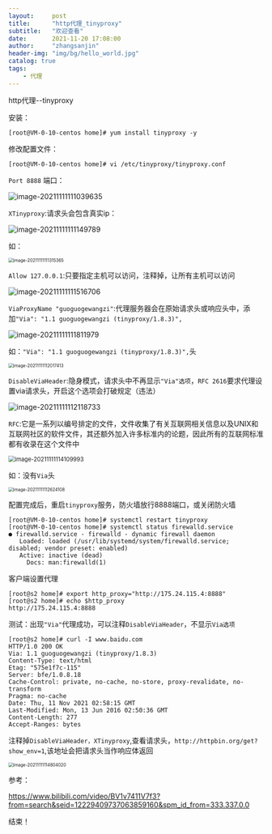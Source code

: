 ```yaml
---
layout:     post
title:      "http代理_tinyproxy"
subtitle:   "欢迎查看"
date:       2021-11-20 17:08:00
author:     "zhangsanjin"
header-img: "img/bg/hello_world.jpg"
catalog: true
tags:
    - 代理
---
```


http代理--tinyproxy



安装：

```shell
[root@VM-0-10-centos home]# yum install tinyproxy -y
```

 修改配置文件：

```shell
[root@VM-0-10-centos home]# vi /etc/tinyproxy/tinyproxy.conf
```



`Port 8888` 端口：

![image-20211111111039635](/assets/image-20211111111039635.png)



`XTinyproxy`:请求头会包含真实ip：

![image-20211111111149789](/assets/image-20211111111149789.png)



如：

<img src="/assets/image-20211111111315365.png" alt="image-20211111111315365" style="zoom:60%;" />

 



`Allow 127.0.0.1`:只要指定主机可以访问，注释掉，让所有主机可以访问

![image-20211111111516706](/assets/image-20211111111516706.png)



`ViaProxyName "guoguogewangzi"`:代理服务器会在原始请求头或响应头中，添加`"Via": "1.1 guoguogewangzi (tinyproxy/1.8.3)",`

![image-20211111111811979](/assets/image-20211111111811979.png)



如：`"Via": "1.1 guoguogewangzi (tinyproxy/1.8.3)",`头

<img src="/assets/image-20211111112017413.png" alt="image-20211111112017413" style="zoom:60%;" />



`DisableViaHeader`:隐身模式，请求头中不再显示`"Via"选项`，`RFC 2616`要求代理设置via请求头，开启这个选项会打破规定（违法）

![image-20211111112118733](/assets/image-20211111112118733.png)

`RFC`:它是一系列以编号排定的文件，文件收集了有关互联网相关信息以及UNIX和互联网社区的软件文件，其还额外加入许多标准内的论题，因此所有的互联网标准都有收录在这个文件中

<img src="/assets/image-20211111114109993.png" alt="image-20211111114109993" style="zoom:80%;" />



如：没有`Via`头

<img src="/assets/image-20211111112624108.png" alt="image-20211111112624108" style="zoom:60%;" />





配置完成后，重启`tinyproxy`服务，防火墙放行8888端口，或关闭防火墙

```shell
[root@VM-0-10-centos home]# systemctl restart tinyproxy
[root@VM-0-10-centos home]# systemctl status firewalld.service
● firewalld.service - firewalld - dynamic firewall daemon
   Loaded: loaded (/usr/lib/systemd/system/firewalld.service; disabled; vendor preset: enabled)
   Active: inactive (dead)
     Docs: man:firewalld(1)
```





客户端设置代理

```shell
[root@s2 home]# export http_proxy="http://175.24.115.4:8888"
[root@s2 home]# echo $http_proxy
http://175.24.115.4:8888
```



测试：出现`"Via"`代理成功，可以注释`DisableViaHeader`，不显示`Via选项`

```shell
[root@s2 home]# curl -I www.baidu.com
HTTP/1.0 200 OK
Via: 1.1 guoguogewangzi (tinyproxy/1.8.3)   
Content-Type: text/html
Etag: "575e1f7c-115"
Server: bfe/1.0.8.18
Cache-Control: private, no-cache, no-store, proxy-revalidate, no-transform
Pragma: no-cache
Date: Thu, 11 Nov 2021 02:58:15 GMT
Last-Modified: Mon, 13 Jun 2016 02:50:36 GMT
Content-Length: 277
Accept-Ranges: bytes
```



注释掉`DisableViaHeader，XTinyproxy`,查看请求头，`http://httpbin.org/get?show_env=1`,该地址会把请求头当作响应体返回

<img src="/assets/image-20211111114804020.png" alt="image-20211111114804020" style="zoom:60%;" />



参考：

https://www.bilibili.com/video/BV1v7411V7f3?from=search&seid=12229409737063859160&spm_id_from=333.337.0.0



结束！